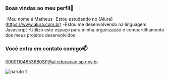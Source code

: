   ### Boas vindas ao meu perfil💙


 -Meu nome é Matheus
 -Estou estudando no [Alura] (https://www.alura.com.br)
 -Estou me desenvolvendo na linguagem Javascript
 -Utilizo este espaço para minha organização e compartilhamento dos meus projetos desenvolvidos


 ### Você entra em contato comigo📫

 00001104653680SP@al.educacao.sp.gov.br

 ![naruto 1](https://github.com/user-attachments/assets/938b69de-1df9-4552-a15d-82c46428a21e)

